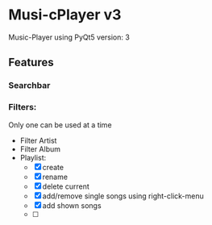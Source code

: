 # Musi-cPlayer v3

 Music-Player using PyQt5
 version: 3
 
## Features
 
### Searchbar

### Filters:
 Only one can be used at a time
 * Filter Artist
 * Filter Album
 * Playlist:
   * [x] create
   * [x] rename
   * [x] delete current
   * [x] add/remove single songs using right-click-menu
   * [x] add shown songs
   * [ ] 
